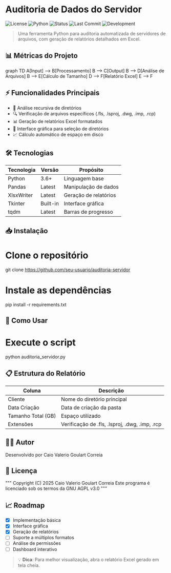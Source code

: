# Auditoria de Dados do Servidor

![License](https://img.shields.io/badge/license-AGPL--3.0-blue.svg)
![Python](https://img.shields.io/badge/python-3.6+-blue.svg)
![Status](https://img.shields.io/badge/status-production-green.svg)
![Last Commit](https://img.shields.io/github/last-commit/seu-usuario/auditoria-servidor)
![Development](https://img.shields.io/badge/development-active-brightgreen)

> Uma ferramenta Python para auditoria automatizada de servidores de arquivos, com geração de relatórios detalhados em Excel.

## 📊 Métricas do Projeto

graph TD
    A[Input] --> B[Processamento]
    B --> C[Output]
    B --> D[Análise de Arquivos]
    B --> E[Cálculo de Tamanho]
    D --> F[Relatório Excel]
    E --> F

## ⚡ Funcionalidades Principais

- 📁 Análise recursiva de diretórios
- 🔍 Verificação de arquivos específicos (.fls, .lsproj, .dwg, .imp, .rcp)
- 📊 Geração de relatórios Excel formatados
- 🎯 Interface gráfica para seleção de diretórios
- 📈 Cálculo automático de espaço em disco

## 🛠️ Tecnologias

| Tecnologia | Versão | Propósito |
|------------|---------|-----------|
| Python | 3.6+ | Linguagem base |
| Pandas | Latest | Manipulação de dados |
| XlsxWriter | Latest | Geração de relatórios |
| Tkinter | Built-in | Interface gráfica |
| tqdm | Latest | Barras de progresso |

## 📥 Instalação

# Clone o repositório
git clone https://github.com/seu-usuario/auditoria-servidor

# Instale as dependências
pip install -r requirements.txt

## 🚀 Como Usar

# Execute o script
python auditoria_servidor.py

## 📋 Estrutura do Relatório

| Coluna | Descrição |
|--------|-----------|
| Cliente | Nome do diretório principal |
| Data Criação | Data de criação da pasta |
| Tamanho Total (GB) | Espaço utilizado |
| Extensões | Verificação de .fls, .lsproj, .dwg, .imp, .rcp |

## 👨‍💻 Autor

Desenvolvido por Caio Valerio Goulart Correia

## 📝 Licença

"""
Copyright (C) 2025 Caio Valerio Goulart Correia
Este programa é licenciado sob os termos da GNU AGPL v3.0
"""

## 📈 Roadmap

- [x] Implementação básica
- [x] Interface gráfica
- [x] Geração de relatórios
- [ ] Suporte a múltiplos formatos
- [ ] Análise de permissões
- [ ] Dashboard interativo

> 💡 **Dica**: Para melhor visualização, abra o relatório Excel gerado em tela cheia.
